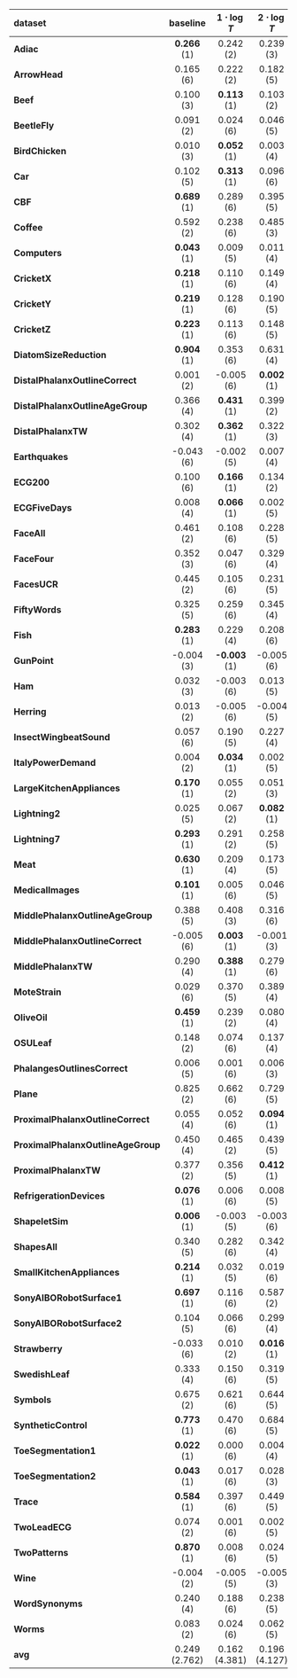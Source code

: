 | **dataset**                        | **baseline**               | **$1\cdot \log{T}$** | **$2\cdot \log{T}$** | **$3\cdot \log{T}$** | **$4\cdot \log{T}$** | **$5\cdot \log{T}$** |
|:-----------------------------------|:------------------:|:-----------------------------:|:-----------------------------:|:-----------------------------:|:-----------------------------:|:-----------------------------:|
| **Adiac**                          | **0.266** (1) | 0.242 (2)                     | 0.239 (3)                     | 0.200 (6)                     | 0.230 (4)                     | 0.225 (5)                     |
| **ArrowHead**                      | 0.165 (6)          | 0.222 (2)                     | 0.182 (5)                     | **0.222** (1)            | 0.187 (4)                     | 0.189 (3)                     |
| **Beef**                           | 0.100 (3)          | **0.113** (1)            | 0.103 (2)                     | 0.097 (4)                     | 0.082 (6)                     | 0.095 (5)                     |
| **BeetleFly**                      | 0.091 (2)          | 0.024 (6)                     | 0.046 (5)                     | 0.082 (3)                     | 0.069 (4)                     | **0.099** (1)            |
| **BirdChicken**                    | 0.010 (3)          | **0.052** (1)            | 0.003 (4)                     | -0.006 (6)                    | -0.004 (5)                    | 0.016 (2)                     |
| **Car**                            | 0.102 (5)          | **0.313** (1)            | 0.096 (6)                     | 0.113 (4)                     | 0.121 (2)                     | 0.114 (3)                     |
| **CBF**                            | **0.689** (1) | 0.289 (6)                     | 0.395 (5)                     | 0.412 (4)                     | 0.422 (3)                     | 0.426 (2)                     |
| **Coffee**                         | 0.592 (2)          | 0.238 (6)                     | 0.485 (3)                     | 0.479 (4)                     | 0.368 (5)                     | **0.684** (1)            |
| **Computers**                      | **0.043** (1) | 0.009 (5)                     | 0.011 (4)                     | 0.009 (6)                     | 0.016 (3)                     | 0.024 (2)                     |
| **CricketX**                       | **0.218** (1) | 0.110 (6)                     | 0.149 (4)                     | 0.144 (5)                     | 0.163 (3)                     | 0.165 (2)                     |
| **CricketY**                       | **0.219** (1) | 0.128 (6)                     | 0.190 (5)                     | 0.216 (2)                     | 0.203 (4)                     | 0.203 (3)                     |
| **CricketZ**                       | **0.223** (1) | 0.113 (6)                     | 0.148 (5)                     | 0.150 (4)                     | 0.166 (3)                     | 0.168 (2)                     |
| **DiatomSizeReduction**            | **0.904** (1) | 0.353 (6)                     | 0.631 (4)                     | 0.746 (2)                     | 0.685 (3)                     | 0.527 (5)                     |
| **DistalPhalanxOutlineCorrect**    | 0.001 (2)          | -0.005 (6)                    | **0.002** (1)            | -0.001 (4)                    | -0.001 (5)                    | -0.001 (3)                    |
| **DistalPhalanxOutlineAgeGroup**   | 0.366 (4)          | **0.431** (1)            | 0.399 (2)                     | 0.363 (5)                     | 0.357 (6)                     | 0.367 (3)                     |
| **DistalPhalanxTW**                | 0.302 (4)          | **0.362** (1)            | 0.322 (3)                     | 0.327 (2)                     | 0.289 (5)                     | 0.276 (6)                     |
| **Earthquakes**                    | -0.043 (6)         | -0.002 (5)                    | 0.007 (4)                     | 0.009 (3)                     | 0.028 (2)                     | **0.028** (1)            |
| **ECG200**                         | 0.100 (6)          | **0.166** (1)            | 0.134 (2)                     | 0.125 (3)                     | 0.106 (5)                     | 0.118 (4)                     |
| **ECGFiveDays**                    | 0.008 (4)          | **0.066** (1)            | 0.002 (5)                     | 0.065 (2)                     | 0.002 (6)                     | 0.056 (3)                     |
| **FaceAll**                        | 0.461 (2)          | 0.108 (6)                     | 0.228 (5)                     | 0.415 (4)                     | 0.430 (3)                     | **0.558** (1)            |
| **FaceFour**                       | 0.352 (3)          | 0.047 (6)                     | 0.329 (4)                     | 0.271 (5)                     | 0.375 (2)                     | **0.462** (1)            |
| **FacesUCR**                       | 0.445 (2)          | 0.105 (6)                     | 0.231 (5)                     | 0.412 (4)                     | 0.419 (3)                     | **0.554** (1)            |
| **FiftyWords**                     | 0.325 (5)          | 0.259 (6)                     | 0.345 (4)                     | 0.392 (3)                     | 0.410 (2)                     | **0.421** (1)            |
| **Fish**                           | **0.283** (1) | 0.229 (4)                     | 0.208 (6)                     | 0.251 (2)                     | 0.222 (5)                     | 0.246 (3)                     |
| **GunPoint**                       | -0.004 (3)         | **-0.003** (1)           | -0.005 (6)                    | -0.004 (2)                    | -0.005 (4)                    | -0.005 (5)                    |
| **Ham**                            | 0.032 (3)          | -0.003 (6)                    | 0.013 (5)                     | **0.046** (1)            | 0.039 (2)                     | 0.027 (4)                     |
| **Herring**                        | 0.013 (2)          | -0.005 (6)                    | -0.004 (5)                    | 0.003 (4)                     | **0.017** (1)            | 0.010 (3)                     |
| **InsectWingbeatSound**            | 0.057 (6)          | 0.190 (5)                     | 0.227 (4)                     | 0.245 (3)                     | 0.246 (2)                     | **0.248** (1)            |
| **ItalyPowerDemand**               | 0.004 (2)          | **0.034** (1)            | 0.002 (5)                     | 0.002 (4)                     | 0.001 (6)                     | 0.002 (3)                     |
| **LargeKitchenAppliances**         | **0.170** (1) | 0.055 (2)                     | 0.051 (3)                     | 0.044 (4)                     | 0.042 (6)                     | 0.042 (5)                     |
| **Lightning2**                     | 0.025 (5)          | 0.067 (2)                     | **0.082** (1)            | 0.054 (3)                     | 0.008 (6)                     | 0.031 (4)                     |
| **Lightning7**                     | **0.293** (1) | 0.291 (2)                     | 0.258 (5)                     | 0.265 (4)                     | 0.248 (6)                     | 0.285 (3)                     |
| **Meat**                           | **0.630** (1) | 0.209 (4)                     | 0.173 (5)                     | 0.102 (6)                     | 0.420 (2)                     | 0.294 (3)                     |
| **MedicalImages**                  | **0.101** (1) | 0.005 (6)                     | 0.046 (5)                     | 0.061 (4)                     | 0.066 (3)                     | 0.085 (2)                     |
| **MiddlePhalanxOutlineAgeGroup**   | 0.388 (5)          | 0.408 (3)                     | 0.316 (6)                     | 0.408 (2)                     | 0.391 (4)                     | **0.409** (1)            |
| **MiddlePhalanxOutlineCorrect**    | -0.005 (6)         | **0.003** (1)            | -0.001 (3)                    | 0.000 (2)                     | -0.003 (4)                    | -0.003 (5)                    |
| **MiddlePhalanxTW**                | 0.290 (4)          | **0.388** (1)            | 0.279 (6)                     | 0.330 (2)                     | 0.315 (3)                     | 0.280 (5)                     |
| **MoteStrain**                     | 0.029 (6)          | 0.370 (5)                     | 0.389 (4)                     | 0.396 (3)                     | 0.435 (2)                     | **0.464** (1)            |
| **OliveOil**                       | **0.459** (1) | 0.239 (2)                     | 0.080 (4)                     | 0.017 (5)                     | -0.008 (6)                    | 0.081 (3)                     |
| **OSULeaf**                        | 0.148 (2)          | 0.074 (6)                     | 0.137 (4)                     | 0.123 (5)                     | 0.143 (3)                     | **0.157** (1)            |
| **PhalangesOutlinesCorrect**       | 0.006 (5)          | 0.001 (6)                     | 0.006 (3)                     | 0.006 (4)                     | 0.010 (2)                     | **0.011** (1)            |
| **Plane**                          | 0.825 (2)          | 0.662 (6)                     | 0.729 (5)                     | 0.774 (4)                     | 0.801 (3)                     | **0.830** (1)            |
| **ProximalPhalanxOutlineCorrect**  | 0.055 (4)          | 0.052 (6)                     | **0.094** (1)            | 0.066 (3)                     | 0.053 (5)                     | 0.067 (2)                     |
| **ProximalPhalanxOutlineAgeGroup** | 0.450 (4)          | 0.465 (2)                     | 0.439 (5)                     | 0.365 (6)                     | 0.456 (3)                     | **0.480** (1)            |
| **ProximalPhalanxTW**              | 0.377 (2)          | 0.356 (5)                     | **0.412** (1)            | 0.363 (4)                     | 0.364 (3)                     | 0.351 (6)                     |
| **RefrigerationDevices**           | **0.076** (1) | 0.006 (6)                     | 0.008 (5)                     | 0.025 (4)                     | 0.041 (2)                     | 0.034 (3)                     |
| **ShapeletSim**                    | **0.006** (1) | -0.003 (5)                    | -0.003 (6)                    | -0.001 (2)                    | -0.002 (4)                    | -0.001 (3)                    |
| **ShapesAll**                      | 0.340 (5)          | 0.282 (6)                     | 0.342 (4)                     | 0.362 (3)                     | 0.364 (2)                     | **0.369** (1)            |
| **SmallKitchenAppliances**         | **0.214** (1) | 0.032 (5)                     | 0.019 (6)                     | 0.043 (4)                     | 0.057 (3)                     | 0.064 (2)                     |
| **SonyAIBORobotSurface1**          | **0.697** (1) | 0.116 (6)                     | 0.587 (2)                     | 0.583 (3)                     | 0.526 (5)                     | 0.544 (4)                     |
| **SonyAIBORobotSurface2**          | 0.104 (5)          | 0.066 (6)                     | 0.299 (4)                     | **0.333** (1)            | 0.317 (2)                     | 0.314 (3)                     |
| **Strawberry**                     | -0.033 (6)         | 0.010 (2)                     | **0.016** (1)            | -0.012 (4)                    | -0.006 (3)                    | -0.015 (5)                    |
| **SwedishLeaf**                    | 0.333 (4)          | 0.150 (6)                     | 0.319 (5)                     | 0.384 (3)                     | 0.407 (2)                     | **0.423** (1)            |
| **Symbols**                        | 0.675 (2)          | 0.621 (6)                     | 0.644 (5)                     | 0.672 (3)                     | **0.690** (1)            | 0.666 (4)                     |
| **SyntheticControl**               | **0.773** (1) | 0.470 (6)                     | 0.684 (5)                     | 0.729 (4)                     | 0.737 (3)                     | 0.741 (2)                     |
| **ToeSegmentation1**               | **0.022** (1) | 0.000 (6)                     | 0.004 (4)                     | 0.005 (3)                     | 0.001 (5)                     | 0.005 (2)                     |
| **ToeSegmentation2**               | **0.043** (1) | 0.017 (6)                     | 0.028 (3)                     | 0.027 (4)                     | 0.022 (5)                     | 0.043 (2)                     |
| **Trace**                          | **0.584** (1) | 0.397 (6)                     | 0.449 (5)                     | 0.544 (4)                     | 0.583 (2)                     | 0.575 (3)                     |
| **TwoLeadECG**                     | 0.074 (2)          | 0.001 (6)                     | 0.002 (5)                     | 0.004 (4)                     | 0.018 (3)                     | **0.076** (1)            |
| **TwoPatterns**                    | **0.870** (1) | 0.008 (6)                     | 0.024 (5)                     | 0.036 (2)                     | 0.032 (3)                     | 0.025 (4)                     |
| **Wine**                           | -0.004 (2)         | -0.005 (5)                    | -0.005 (3)                    | -0.005 (4)                    | **-0.002** (1)           | -0.007 (6)                    |
| **WordSynonyms**                   | 0.240 (4)          | 0.188 (6)                     | 0.238 (5)                     | 0.277 (3)                     | **0.289** (1)            | 0.287 (2)                     |
| **Worms**                          | 0.083 (2)          | 0.024 (6)                     | 0.062 (5)                     | **0.083** (1)            | 0.076 (4)                     | 0.079 (3)                     |
| **avg**                           | 0.249 (2.762)      | 0.162 (4.381)                 | 0.196 (4.127)                 | 0.210 (3.476)                 | 0.215 (3.492)                 | 0.228 (2.762)                 |
